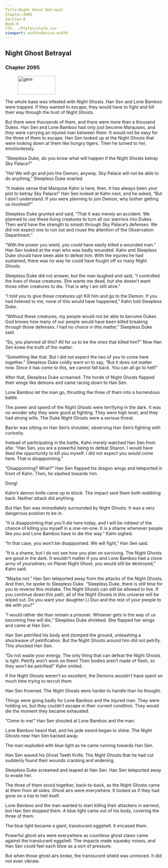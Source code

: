 ```yaml
---
Title:Night Ghost Betrayal 
Chapter:2095 
Section:8 
Book:6 
CSS:../Styles/style.css 
viewport: width=device-width
---
```

  
## Night Ghost Betrayal
### Chapter 2095
  
<figure>
	<img src="../Images/gem.gif" alt="gem" id="gem" width="120" height="60" />
</figure>
  

  
The whole base was infested with Night Ghosts. Han Sen and Lone Bamboo were trapped. If they wanted to escape, they would have to fight and kill their way through the host of Night Ghosts.

But there were thousands of them, and there were more than a thousand Dukes. Han Sen and Lone Bamboo had only just become Marquises, and they were carrying an injured man between them. It would not be easy for the three of them to escape. Han Sen looked up at the Night Ghosts that were looking down at them like hungry tigers. Then he turned to her, emotionlessly.

“Sleepless Duke, do you know what will happen if the Night Ghosts betray Sky Palace?”

“Ha! We will go and join the Demon, anyway. Sky Palace will not be able to do anything,” Sleepless Duke snarled.

“It makes sense that Marquise Kahn is here, then. It has always been your plot to betray Sky Palace!” Han Sen looked at Kahn next, and he asked, “But I don’t understand. If you were planning to join Demon, why bother getting us involved?”

Sleepless Duke grunted and said, “That it was merely an accident. We planned to use these living creatures to turn all our warriors into Dukes. Then we’d have the strength to smash through Sky Palace’s defenses. We did not expect one to run out and rouse the attention of the Observation Department.”

“With the power you wield, you could have easily killed a wounded man.” Han Sen looked at the man who was badly wounded. Kahn and Sleepless Duke should have been able to defeat him. With the injuries he had sustained, there was no way he could have fought off so many Night Ghosts.

Sleepless Duke did not answer, but the man laughed and said, “I controlled the lives of those creatures. She wants me dead, but she doesn’t want those other creatures to die. That is why I am still alive.”

“I told you to give those creatures up! Kill him and go to the Demon. If you had listened to me, none of this would have happened,” Kahn told Sleepless Duke.

“Without these creatures, my people would not be able to become Dukes. God knows how many of our people would have been killed breaking through those defenses. I had no choice in this matter,” Sleepless Duke said.

“So, you planned all this? All for us to be the ones that killed him?” Now Han Sen knew the truth of the matter.

“Something like that. But I did not expect the two of you to come here together.” Sleepless Duke coldly went on to say, “But it does not matter now. Since it has come to this, we cannot fall back. You can all go to hell!”

After that, Sleepless Duke screamed. The horde of Night Ghosts flapped their wings like demons and came racing down to Han Sen.

Lone Bamboo let the man go, thrusting the three of them into a horrendous battle.

The power and speed of the Night Ghosts were terrifying in the dark. It was no wonder why they were good at fighting. They were high level, and they had strong wills. The Duke Night Ghosts were a serious threat.

Bao’er was sitting on Han Sen’s shoulder, observing Han Sen’s fighting with curiosity.

Instead of participating in the battle, Kahn merely watched Han Sen from afar. “Han Sen, you are a powerful being to defeat Sharon. I would have liked the opportunity to kill you myself. I did not expect you would come here. That is disappointing.”

“Disappointing? What?” Han Sen flapped his dragon wings and teleported in front of Kahn. Then, he slashed towards him.

Dong!

Kahn’s demon knife came up to block. The impact sent them both wobbling back. Neither attack did anything.

But Han Sen was immediately surrounded by Night Ghosts. It was a very dangerous position to be in.

“It is disappointing that you’ll die here today, and I will be robbed of the chance of killing you myself in a one-on-one. It is a shame whenever people like you and Lone Bamboo have to die this way.” Kahn sighed.

“In that case, you won’t be disappointed. We will fight,” Han Sen said.

“It is a shame, but I do not see how you plan on surviving. The Night Ghosts are good in the dark. It wouldn’t matter if you and Lone Bamboo had a clone army of yourselves; on Planet Night Ghost, you would still be destroyed,” Kahn said.

“Maybe not.” Han Sen teleported away from the attacks of the Night Ghosts. And then, he spoke to Sleepless Duke. “Sleepless Duke, there is still time for you to reverse this mistake. The Night Ghosts can still be allowed to live. If you continue down this path, all of the Night Ghosts in this universe will be wiped out. Do you want your daughter Li Duo and the rest of your people to die with you?”

“I would rather die than remain a prisoner. Whoever gets in the way of us becoming free will die,” Sleepless Duke shrieked. She flapped her wings and came at Han Sen.

Han Sen petrified his body and stomped the ground, unleashing a shockwave of petrification. But the Night Ghosts around him did not petrify. This shocked Han Sen.

“Do not waste your energy. The only thing that can defeat the Night Ghosts is light. Petrify won’t work on them! Their bodies aren’t made of flesh, so they won’t be petrified!” Kahn smiled.

If the Night Ghosts weren’t so excellent, the Demons wouldn’t have spent so much time trying to recruit them.

Han Sen frowned. The Night Ghosts were harder to handle than he thought.

Things were going badly for Lone Bamboo and the injured man. They were holding on, but they couldn’t escape in their current condition. They would die the moment they became exhausted.

“Come to me!” Han Sen shouted at Lone Bamboo and the man.

Lone Bamboo heard that, and his jade sword began to shine. The Night Ghosts near Han Sen backed away.

The man exploded with blue light as he came running towards Han Sen.

Han Sen waved his Ghost Teeth Knife. The Night Ghosts that he had cut suddenly found their wounds cracking and widening.

Sleepless Duke screamed and leaped at Han Sen. Han Sen teleported away to evade her.

The three of them stood together, back-to-back, as the Night Ghosts came at them from all sides. Ghost airs were everywhere. It looked as if they had gone on a trip to hell itself.

Lone Bamboo and the man wanted to start killing their attackers in earnest, but Han Sen stopped them. A blue light came out of his body, covering the three of them.

The blue light became a giant, translucent eggshell. It encased them.

Powerful ghost airs were everywhere as countless ghost claws came against the translucent eggshell. The impacts made squeaky noises, and Han Sen could feel each blow as a sort of pressure.

But when those ghost airs broke, the translucent shield was unmoved. It did not even vibrate.